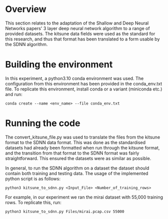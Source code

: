 # Overview

This section relates to the adaptation of the Shallow and Deep Neural Networks papers' 3 layer deep neural network algorithm to a range of provided datasets. The kitsune data fields were used as the standard for this research, and thus that format has been translated to a form usable by the SDNN algorithm. 

# Building the environment

In this experiment, a python3.10 conda environment was used. The configuration from this environment has been provided in the conda_env.txt file. To replicate this environment, install conda or a variant (miniconda etc.) and run: 

`conda create --name <env_name> --file conda_env.txt`

# Running the code 

The convert_kitsune_file.py was used to translate the files from the kitsune format to the SDNN data format. This was done as the standardised datasets had already been formatted when run through the kitsune format, and the transition from that format to the SDNN format was fairly straightforward. This ensured the datasets were as similar as possible. 

In general, to run the SDNN algorithm on a dataset the dataset should contain both training and testing data. 
The usage of the implemented python script is as follows: 

`python3 kitsune_to_sdnn.py <Input_File> <Number_of_training_rows>`

For example, in our experiment we ran the mirai dataset with 55,000 training rows. To replicate this, run: 

`python3 kitsune_to_sdnn.py Files/mirai.pcap.csv 55000`
